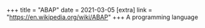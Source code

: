 +++
title = "ABAP"
date = 2021-03-05
[extra]
link = "https://en.wikipedia.org/wiki/ABAP"
+++
A programming language


